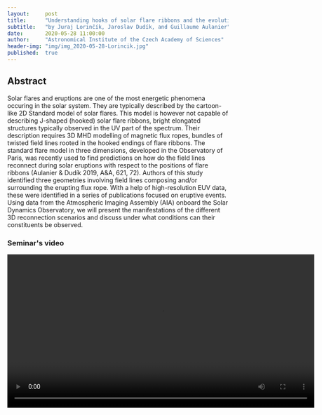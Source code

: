 ```yaml
---
layout:     post
title:      "Understanding hooks of solar flare ribbons and the evolution of coronal mass ejections"
subtitle:   "by Juraj Lorinčík, Jaroslav Dudík, and Guillaume Aulanier"
date:       2020-05-28 11:00:00
author:     "Astronomical Institute of the Czech Academy of Sciences"
header-img: "img/img_2020-05-28-Lorincik.jpg"
published:  true
---
```


## Abstract
Solar flares and eruptions are one of the most energetic phenomena occuring in the solar system. They are typically described by the cartoon-like 2D Standard model of solar flares. This model is however not capable of describing J-shaped (hooked) solar flare ribbons, bright elongated structures typically observed in the UV part of the spectrum. Their description requires 3D MHD modelling of magnetic flux ropes, bundles of twisted field lines rooted in the hooked endings of flare ribbons. The standard flare model in three dimensions, developed in the Observatory of Paris, was recently used to find predictions on how do the field lines reconnect during solar eruptions with respect to the positions of flare ribbons (Aulanier & Dudík 2019, A&A, 621, 72). Authors of this study identified three geometries involving field lines composing and/or surrounding the erupting flux rope. With a help of high-resolution EUV data, these were identified in a series of publications focused on eruptive events. Using data from the Atmospheric Imaging Assembly (AIA) onboard the Solar Dynamics Observatory, we will present the manifestations of the different 3D reconnection scenarios  and discuss under what conditions can their constituents be observed.

### Seminar's video

<div class="embed-responsive embed-responsive-16by9"> 
    <video width="700" controls>
        <source src="https://espos.xyz/ESPOS_2020-05-28_Lorincik.mp4" type="video/mp4">
    </video>
</div> 
